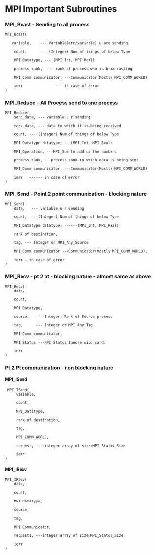 # MPI Important Subroutines

### MPI_Bcast - Sending to all process
```
MPI_Bcast(
   
   variable,    --- Variable(arr/variable) u are sending
 
    count,      --- (Integer) Num of things of below Type

    MPI_Datatype, --- (MPI_Int, MPI_Real)

    process_rank,  --- rank of process who is broadcasting  

    MPI_Comm communicator, ---Communicator(Mostly MPI_COMM_WORLD)

    ierr               --- in case of error 
)
```

### MPI_Reduce - All Process send to one process
```
MPI_Reduce(
    send_data, --- variable u r sending 

    recv_data, --- data to which it is being received

    count, --- (Integer) Num of things of below Type

    MPI_Datatype datatype, ---(MPI_Int, MPI_Real)

    MPI_Operation, ---MPI_Sum to add up the numbers

    process_rank, ---process rank to which data is being sent

    MPI_Comm communicator, ---Communicator(Mostly MPI_COMM_WORLD)

    ierr   ------ in case of error 
)
```

### MPI_Send - Point 2 point communication - blocking nature
```
MPI_Send(
    data,   --- variable u r sending

    count,  ---(Integer) Num of things of below Type

    MPI_Datatype datatype, ------(MPI_Int, MPI_Real)

    rank of destination,

    tag, --- Integer or MPI_Any_Source

    MPI_Comm communicator ---Communicator(Mostly MPI_COMM_WORLD),

    ierr - in case of error
)
```

### MPI_Recv - pt 2 pt - blocking nature - almost same as above
```
MPI_Recv(
    data,

    count,

    MPI_Datatype,

    source,   --- Integer: Rank of Source process

    tag,      --- Integer or MPI_Any_Tag

    MPI_Comm communicator,

    MPI_Status ---MPI_Status_Ignore wild card,

    ierr
)

```

### Pt 2 Pt communication - non blocking nature
#### MPI_ISend
```
 MPI_ISend(
     variable,
     
     count,
     
     MPI_Datatype,
     
     rank of destination,
     
     tag,
     
     MPI_COMM_WORLD,
     
     request, ----integer array of size:MPI_Status_Size
     
     ierr
)
```

#### MPI_IRecv
```
MPI_IRecv(
    data,
    
    count,
    
    MPI_Datatype, 
    
    source,

    tag,

    MPI_Communicator,

    request1, ---integer array of size:MPI_Status_Size
    
    ierr
)
```
